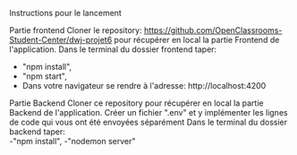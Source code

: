 Instructions pour le lancement

Partie frontend
Cloner le repository: https://github.com/OpenClassrooms-Student-Center/dwj-projet6
pour récupérer en local la partie Frontend de l'application.
Dans le terminal du dossier frontend taper:
- "npm install",
- "npm start",
- Dans votre navigateur se rendre à l'adresse: http://localhost:4200

Partie Backend
Cloner ce repository pour récupérer en local la partie Backend de l'application.
Créer un fichier ".env" et y implémenter les lignes de code qui vous ont été envoyées séparément
Dans le terminal du dossier backend taper:    
-"npm install",
-"nodemon server"
